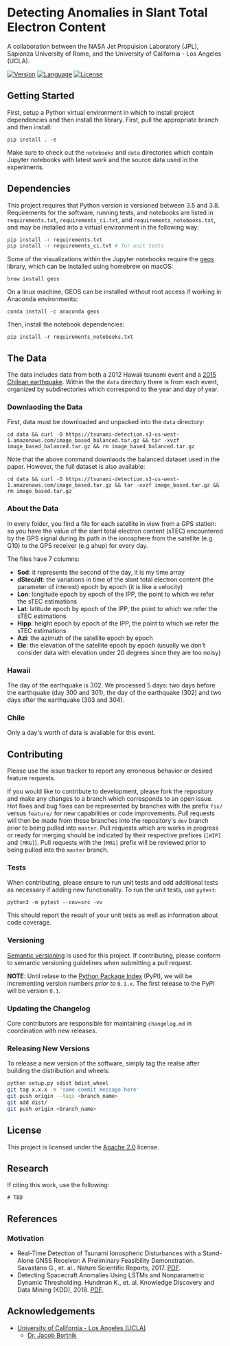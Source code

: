 # Detecting Anomalies in Slant Total Electron Content

A collaboration between the NASA Jet Propulsion Laboratory (JPL), 
Sapienza University of Rome, and the University of California - Los Angeles (UCLA). 

[![Version](https://img.shields.io/badge/version-0.0.3-blue.svg)](https://github.com/vc1492a/sTEC-d-dt-Anomaly-Detection/archive/0.0.3.tar.gz)
[![Language](https://img.shields.io/badge/python-3.5%20%7C%203.6%20%7C%203.7%20%7C%203.8-blue)](#)
[![License](https://img.shields.io/badge/License-Apache%202.0-blue.svg)](https://opensource.org/licenses/Apache-2.0)

## Getting Started 

First, setup a Python virtual environment in which to install project 
dependencies and then install the library. First, pull the appropriate 
branch and then install: 

```
pip install . -e
```

Make sure to check out the `notebooks` and `data` directories 
which contain Jupyter notebooks with latest work and the source data 
used in the experiments. 

## Dependencies

This project requires that Python version is versioned between 3.5 and 
3.8. Requirements for the software, running tests, and notebooks are 
listed in `requirements.txt`, `requirements_ci.txt`, and `requirements_notebooks.txt`, 
and may be installed into a virtual environment in the following way: 

```bash
pip install -r requirements.txt
pip install -r requirements_ci.txt # for unit tests 
```

Some of the visualizations within the Jupyter notebooks require 
the [geos](https://trac.osgeo.org/geos/) library, which can be installed 
using homebrew on macOS:

```
brew install geos
```

On a linux machine, GEOS can be installed without root access if working 
in Anaconda environments: 

```
conda install -c anaconda geos
```

Then, install the notebook dependencies: 

```
pip install -r requirements_notebooks.txt
```

## The Data

The data includes data from both a 2012 Hawaii tsunami event and 
a [2015 Chilean earthquake](https://earthquake.usgs.gov/earthquakes/eventpage/us20003k7a/executive). 
Within the the `data` directory there is from each event, organized 
by subdirectories which correspond to the year and day of year. 

### Downlaoding the Data 

First, data must be downloaded and unpacked into the `data` directory:

```shell
cd data && curl -O https://tsunami-detection.s3-us-west-1.amazonaws.com/image_based_balanced.tar.gz && tar -xvzf image_based_balanced.tar.gz && rm image_based_balanced.tar.gz
```

Note that the above command downlaods the balanced dataset used in the paper. However, the full dataset is also available: 

```shell
cd data && curl -O https://tsunami-detection.s3-us-west-1.amazonaws.com/image_based.tar.gz && tar -xvzf image_based.tar.gz && rm image_based.tar.gz
```

### About the Data

In every folder, you find a file for each satellite in view from a GPS 
station: so you have the value of the slant total electron content 
(sTEC) encountered by the GPS signal during its path in the ionosphere 
from the satellite (e.g G10) to the GPS receiver (e.g ahup) for every 
day.

The files have 7 columns:
- **Sod**: it represents the second of the day, it is my time array
- **dStec/dt**: the variations in time of the slant total electron 
content (the parameter of interest) epoch by epoch (it is like a velocity)
- **Lon**: longitude epoch by epoch of the IPP, the point to which we refer 
the sTEC estimations
- **Lat**: latitude epoch by epoch of the IPP, the point to which we refer 
the sTEC estimations
- **Hipp**: height epoch by epoch of the IPP, the point to which we refer 
the sTEC estimations
- **Azi**: the azimuth of the satellite epoch by epoch
- **Ele**: the elevation of the satellite epoch by epoch (usually we 
don’t consider data with elevation under 20 degrees since they are too 
noisy)

### Hawaii
 
The day of the earthquake is 302. We processed 5 days: two days before 
the earthquake (day 300 and 301), the day of the earthquake (302) and 
two days after the earthquake (303 and 304).

### Chile 

Only a day's worth of data is available for this event. 

## Contributing

Please use the issue tracker to report any erroneous behavior or desired 
feature requests. 

If you would like to contribute to development, please fork the repository and make 
any changes to a branch which corresponds to an open issue. Hot fixes 
and bug fixes can be represented by branches with the prefix `fix/` versus 
`feature/` for new capabilities or code improvements. Pull requests will 
then be made from these branches into the repository's `dev` branch 
prior to being pulled into `master`. Pull requests which are works in 
progress or ready for merging should be indicated by their respective 
prefixes (`[WIP]` and `[MRG]`). Pull requests with the `[MRG]` prefix will be 
reviewed prior to being pulled into the `master` branch. 

### Tests
When contributing, please ensure to run unit tests and add additional tests as 
necessary if adding new functionality. To run the unit tests, use `pytest`: 

```
python3 -m pytest --cov=src -vv
```

This should report the result of your unit tests as well as information 
about code coverage. 

### Versioning
[Semantic versioning](http://semver.org/) is used for this project. 
If contributing, please conform to semantic versioning guidelines when 
submitting a pull request. 

**NOTE**: Until relase to the [Python Package Index](https://pypi.org/) 
(PyPI), we will be incrementing version numbers _prior to_ `0.1.x`. The 
first release to the PyPI will be version `0.1`. 

### Updating the Changelog
Core contributors are responsible for maintaining `changelog.md` in 
coordination with new releases. 

### Releasing New Versions 

To release a new version of the software, simply tag the realse after building 
the distribution and wheels: 

```bash
python setup.py sdist bdist_wheel
git tag x.x.x -m 'some commit message here'
git push origin --tags <branch_name>
git add dist/
git push origin <branch_name>
```

## License
This project is licensed under the 
[Apache 2.0](https://www.apache.org/licenses/LICENSE-2.0) license.

## Research
If citing this work, use the following: 

```
# TBD
```

## References

### Motivation

* Real-Time Detection of Tsunami Ionospheric Disturbances with a 
Stand-Alone GNSS Receiver: A Preliminary Feasibility Demonstration. 
Savastano G., et. al.. Nature Scientific Reports, 2017. [PDF](https://www.nature.com/articles/srep46607.pdf).
* Detecting Spacecraft Anomalies Using LSTMs and Nonparametric Dynamic Thresholding. Hundman K., et. al. 
Knowledge Discovery and Data Mining (KDD), 2018. [PDF](https://dl.acm.org/doi/pdf/10.1145/3219819.3219845).

## Acknowledgements
- [University of California - Los Angeles (UCLA)](http://www.ucla.edu/)
    - [Dr. Jacob Bortnik](https://atmos.ucla.edu/people/faculty/jacob-bortnik)
